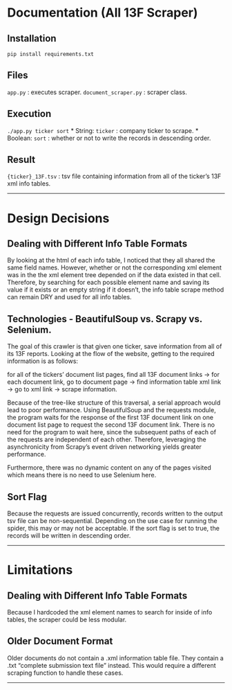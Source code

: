 # Documentation (All 13F Scraper)
## Installation
`pip install requirements.txt`

## Files
`app.py` : executes scraper.
`document_scraper.py` : scraper class. 

## Execution
`./app.py ticker sort`
	* String: `ticker` : company ticker to scrape.
	* Boolean: `sort` : whether or not to write the records in descending order.

## Result
`{ticker}_13F.tsv` : tsv file containing information from all of the ticker’s 13F xml info tables.
- - - -
# Design Decisions
## Dealing with Different Info Table Formats
By looking at the html of each info table, I noticed that they all shared the same field names. However, whether or not  the corresponding xml element was in the the xml element tree depended on if the data existed in that cell. Therefore, by searching for each possible element name and saving its value if it exists or an empty string if it doesn’t, the info table scrape method can remain DRY and used for all info tables.

## Technologies - BeautifulSoup vs. Scrapy vs. Selenium.
The goal of this crawler is that given one ticker, save information from all of its 13F reports. Looking at the flow of the website, getting to the required information is as follows: 

for all of the tickers’ document list pages, find all 13F document links -> for each document link, go to document page -> find information table xml link -> go to xml link -> scrape information.

Because of the tree-like structure of this traversal, a serial approach would lead to poor performance. Using BeautifulSoup and the requests module, the program waits for the response of the first 13F document link on one document list page to request the second 13F document link. There is no need for the program to wait here, since the subsequent paths of each of the requests are independent of each other. Therefore, leveraging the asynchronicity from Scrapy’s event driven networking yields greater performance. 

Furthermore, there was no dynamic content on any of the pages visited which means there is no need to use Selenium here.

## Sort Flag
Because the requests are issued concurrently, records written to the output tsv file can be non-sequential. Depending on the use case for running the spider, this may or may not be acceptable. If the sort flag is set to true, the records will be written in descending order.
- - - -
# Limitations
## Dealing with Different Info Table Formats
Because I hardcoded the xml element names to search for inside of info tables, the scraper could be less modular. 

## Older Document Format
Older documents do not contain a .xml information table file. They contain a .txt “complete submission text file” instead. This would require a different scraping function to handle these cases.
- - - -

